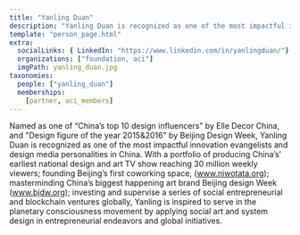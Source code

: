 ```yaml
---
title: "Yanling Duan"
description: "Yanling Duan is recognized as one of the most impactful innovation evangelists and design media personalities in China."
template: "person_page.html"
extra:
  socialLinks: { LinkedIn: "https://www.linkedin.com/in/yanlingduan/"}
  organizations: ["foundation, aci"]
  imgPath: yanling_duan.jpg
taxonomies:
  people: ["yanling_duan"]
  memberships:
    [partner, aci_members]
---
```


Named as one of “China’s top 10 design influencers” by Elle Decor China, and "Design figure of the year 2015&2016" by Beijing Design Week, Yanling Duan is recognized as one of the most impactful innovation evangelists and design media personalities in China. With a portfolio of producing China’s’ earliest national design and art TV show reaching 30 million weekly viewers; founding Beijing’s first coworking space, (www.niwotata.org); masterminding China’s biggest happening art brand Beijing design Week (www.bjdw.org); investing and supervise a series of social entrepreneurial and blockchain ventures globally, Yanling is inspired to serve in the planetary consciousness movement by applying social art and system design in entrepreneurial endeavors and global initiatives. 